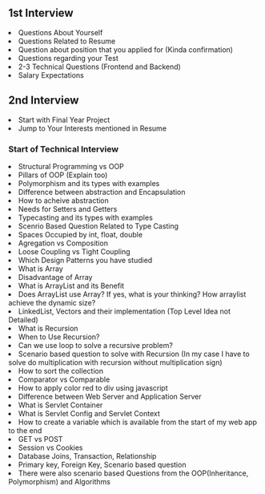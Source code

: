 ## 1st Interview

<li> Questions About Yourself </li>
<li> Questions Related to Resume </li>
<li> Question about position that you applied for (Kinda confirmation) </li>
<li> Questions regarding your Test </li>
<li> 2-3 Technical Questions (Frontend and Backend)</li>
<li> Salary Expectations </li>

## 2nd Interview
<li> Start with Final Year Project </li>
<li> Jump to Your Interests mentioned in Resume </li>

### Start of Technical Interview
<li> Structural Programming vs OOP </li>
<li> Pillars of OOP (Explain too) </li>
<li> Polymorphism and its types with examples </li>
<li> Difference between abstraction and Encapsulation </li>
<li> How to acheive abstraction </li>
<li> Needs for Setters and Getters </li>
<li> Typecasting and its types with examples </li>
<li> Scenrio Based Question Related to Type Casting</li>
<li> Spaces Occupied by int, float, double </li>
<li> Agregation vs Composition </li>
<li> Loose Coupling vs Tight Coupling </li>
<li> Which Design Patterns you have studied </li>
<li> What is Array </li>
<li> Disadvantage of Array </li>
<li> What is ArrayList and its Benefit</li>
<li> Does ArrayList use Array? If yes, what is your thinking? How arraylist achieve the dynamic size?</li>
<li> LinkedList, Vectors and their implementation (Top Level Idea not Detailed) </li>
<li> What is Recursion </li>
<li> When to Use Recursion? </li>
<li> Can we use loop to solve a recursive problem? </li>
<li> Scenario based question to solve with Recursion (In my case I have to solve do multiplication with recursion without multiplication sign)</li>
<li> How to sort the collection </li>
<li> Comparator vs Comparable</li>
<li> How to apply color red to div using javascript </li>
<li> Difference between Web Server and Application Server </li>
<li> What is Servlet Container </li>
<li> What is Servlet Config and Servlet Context </li>
<li> How to create a variable which is available from the start of my web app to the end</li>
<li> GET vs POST </li>
<li> Session vs Cookies </li>
<li> Database Joins, Transaction, Relationship </li>
<li> Primary key, Foreign Key, Scenario based question</li>
<li> There were also scenario based Questions from the OOP(Inheritance, Polymorphism) and Algorithms</li>
